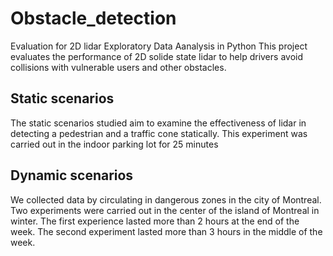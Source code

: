 # Obstacle_detection
Evaluation for 2D lidar
Exploratory Data Aanalysis in Python
This project evaluates the performance of 2D solide state lidar to help drivers avoid collisions with vulnerable users and other obstacles.

## Static scenarios
The static scenarios studied aim to examine the effectiveness of lidar in detecting a pedestrian and a traffic cone statically. This experiment was carried out in the indoor parking lot for 25 minutes

## Dynamic scenarios 
We collected data by circulating in dangerous zones in the city of Montreal. Two experiments were carried out in the center of the island of Montreal in winter. The first experience lasted more than 2 hours at the end of the week. The second experiment lasted more than 3 hours in the middle of the week. 
